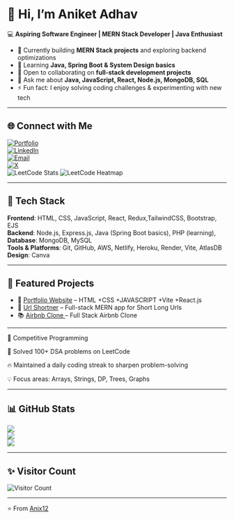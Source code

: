 # 👋 Hi, I’m Aniket Adhav  

💻 **Aspiring Software Engineer | MERN Stack Developer | Java Enthusiast**  

- 🔭 Currently building **MERN Stack projects** and exploring backend optimizations  
- 🌱 Learning **Java, Spring Boot & System Design basics**  
- 👯 Open to collaborating on **full-stack development projects**  
- 💬 Ask me about **Java, JavaScript, React, Node.js, MongoDB, SQL**  
- ⚡ Fun fact: I enjoy solving coding challenges & experimenting with new tech  

---

## 🌐 Connect with Me  
[![Portfolio](https://img.shields.io/badge/Portfolio-000?style=for-the-badge&logo=vercel&logoColor=white)](https://portfolio-aniket-gamma.vercel.app/)  
[![LinkedIn](https://img.shields.io/badge/LinkedIn-0077B5?style=for-the-badge&logo=linkedin&logoColor=white)](https://www.linkedin.com/in/aniket-adhav-057b16264)  
[![Email](https://img.shields.io/badge/Email-D14836?style=for-the-badge&logo=gmail&logoColor=white)](mailto:adhavaniket1221@gmail.com)  
[![X](https://img.shields.io/badge/Twitter-black?style=for-the-badge&logo=x&logoColor=white)]( https://x.com/Aniket_3_13?t=nkR8-y7_YSnO-JhtC9Xz-g&s=09 )  
![LeetCode Stats](https://leetcard.jacoblin.cool/Aniket1221?theme=dark&font=Baloo&ext=contest)
![LeetCode Heatmap](https://leetcard.jacoblin.cool/Aniket1221?theme=dark&ext=contest,heatmap)

---

## 🚀 Tech Stack  
**Frontend**: HTML, CSS, JavaScript, React, Redux,TailwindCSS, Bootstrap, EJS  
**Backend**: Node.js, Express.js, Java (Spring Boot basics), PHP (learning),
**Database**: MongoDB, MySQL  
**Tools & Platforms**: Git, GitHub, AWS, Netlify, Heroku, Render, Vite, AtlasDB
**Design**:  Canva  

---

## 📌 Featured Projects  
- 🔐 [Portfolio Website](https://github.com/Anix12/Portfolio_Aniket.git) – HTML +CSS +JAVASCRIPT +Vite +React.js
- 💼 [Url Shortner](https://github.com/Anix12/Url-Shortner.git) – Full-stack MERN app for Short Long Urls
- 📚 [Airbnb Clone ](https://github.com/Anix12/Wanderlust.git) – Full Stack Airbnb Clone

---
🧩 Competitive Programming

🚀 Solved 100+ DSA problems on LeetCode

🔥 Maintained a daily coding streak to sharpen problem-solving

💡 Focus areas: Arrays, Strings, DP, Trees, Graphs

---

## 📊 GitHub Stats  
![](https://github-readme-stats.vercel.app/api?username=Anix12&theme=tokyonight&hide_border=false&count_private=true&show_icons=true)  
![](https://github-readme-streak-stats.herokuapp.com/?user=Anix12&theme=tokyonight&hide_border=false)  
![](https://github-readme-stats.vercel.app/api/top-langs/?username=Anix12&theme=tokyonight&layout=compact&hide_border=false)  

---

## ✨ Visitor Count  
![Visitor Count](https://visitcount.itsvg.in/api?id=Anix12&icon=0&color=13)  

---
⭐️ From [Anix12](https://github.com/Anix12)  
